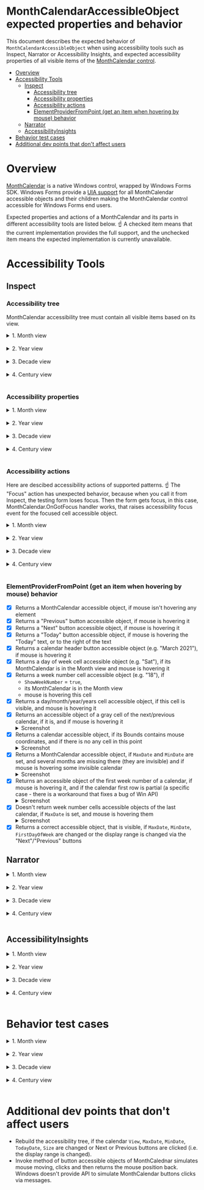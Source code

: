 # MonthCalendarAccessibleObject expected properties and behavior

This document describes the expected behavior of `MonthCalendarAccessibleObject` 
when using accessibility tools such as Inspect, Narrator or Accessibility Insights, and 
expected accessibility properties of all visible items 
of the [MonthCalendar control](https://docs.microsoft.com/dotnet/api/system.windows.forms.monthcalendar).


- [Overview](#Overview)
- [Accessibility Tools](#Accessibility-Tools)
    - [Inspect](#Inspect)
        - [Accessibility tree](##Accessibility-tree)
        - [Accessibility properties](##Accessibility-properties)
        - [Accessibility actions](##Accessibility-actions)
        - [ElementProviderFromPoint (get an item when hovering by mouse) behavior](##ElementProviderFromPoint-(get-an-item-when-hovering-by-mouse)-behavior)   
    - [Narrator](#Narrator)
    - [AccessibilityInsights](#AccessibilityInsights)
- [Behavior test cases](#Behavior-test-cases)
- [Additional dev points that don't affect users](#Additional-dev-points-that-don't-affect-users)
    

# Overview

[MonthCalendar](https://docs.microsoft.com/dotnet/api/system.windows.forms.monthcalendar) is a native Windows control, wrapped by Windows Forms SDK. Windows Forms provide a [UIA support](https://docs.microsoft.com/dotnet/framework/ui-automation/ui-automation-overview) for all
MonthCalendar accessible objects and their children making the MonthCalendar control accessible for Windows Forms end users.

Expected properties and actions of a MonthCalendar and its parts in different accessibility tools are listed below.
:point_up: A checked item means that the current implementation provides the full support, and the unchecked item means the expected implementation is currently unavailable.

# Accessibility Tools

## Inspect

### Accessibility tree

MonthCalendar accessibility tree must contain all visible items based on its view.

<details>
<summary>1. Month view</summary>

![monthcalendar-inspect-month-view-tree][monthcalendar-inspect-month-view-tree]

</details>
</br>

<details>
<summary>2. Year view</summary>

![monthcalendar-inspect-year-view-tree][monthcalendar-inspect-year-view-tree]

</details>
</br>

<details>
<summary>3. Decade view</summary>

![monthcalendar-inspect-decade-view-tree][monthcalendar-inspect-decade-view-tree]

</details>
</br>

<details>
<summary>4. Century view</summary>

![monthcalendar-inspect-century-view-tree][monthcalendar-inspect-century-view-tree]

</details>
</br>

### Accessibility properties


<details>
<summary>1. Month view</summary>
</br>

MonthCalendar:
- [x] `ControlType` = "calendar" always
- [x] `IsEnabled` = `true`, if the control is enabled
- [x] `HasKeyboardFocus` = `true`, if the control is in focus
- [x] `IsKeyboardFocusable` = `true`, if the calendar is enabled
- [x] `HelpText` = "MonthCaledar(Control)"
- [x] Correct grid Column and Row count
- [x] `Name` is empty, if it is not set
- [x] `Role` = "table"
- [x] `Value` = selected dates (e.g. "Saturday, April 10, 2021 - Wednesday, April 14, 2021")
- [x] Column and row headers = `null`
- [x] `State` = "focusable" + "focused", if the control is in focus
- [x] Supports Grid, LegacyIAccessible, Table, Value patterns

Previous/Next buttons:
- [x] `Name` = "Previous" or "Next"
- [x] `ControlType` = "button"
- [x] `IsKeyboardFocusable` = `false`
- [x] `IsEnabled` = `true`, if the control is enabled and there are next/previous calendars
- [x] `HasKeyboardFocus` = `false`
- [x] Has a default action and description
- [x] `Role` = "push button"
- [x] `State` = "normal"
- [x] Supports Invoke and LegacyIAccessible

Today button:
- [x] `Name` = a button text (e.g. "Today: 3/20/2021")
- [x] `ControlType` = "button"
- [x] `IsKeyboardFocusable` = `false`
- [x] `HasKeyboardFocus` = `false`
- [x] `IsEnabled` = `true`, if the control is enabled
- [x] Has a default action and description
- [x] `Role` = "push button"
- [x] `State` = "normal"
- [x] Supports Invoke and LegacyIAccessible

Calendar:
- [x] `IsEnabled` = `true`, if the control is enabled
- [x] `ControlType` = "pane"
- [x] `HasKeyboardFocus` = `true`, if the control is in focus and the calendar contains the focused cell
- [x] `IsKeyboardFocusable` = `true`, if the calendar is enabled
- [x] Has correct GridItem properties
- [x] `Role` == "client"
- [x] `State` = "focusable, selectable" + has "focused", "selected", if the calendar contains the focused cell
- [x] Doesn't have TableItems columns and rows
- [x] Supports GridItem, LegacyIAccessible, TableItem patterns

Calendar header button:
- [x] `Name` = the button text (e.g. "March 2021")
- [x] `HasKeyboardFocus` = `false`
- [x] `IsKeyboardFocusable` = `false`
- [x] `IsEnabled` = `true`, if the control is enabled
- [x] `DefaultAction` = "Click"
- [x] `Role` = "push button"
- [x] `State` = "normal"
- [x] Supports Invoke and LegacyIAccessible

Calendar body:
- [x] `Name` = the header text (e.g. March 2021)
- [x] `HasKeyboardFocus` = `true`, if the control is in focus and the calendar contains the focused cell
- [x] `IsKeyboardFocusable` = `true`, if the calendar is enabled
- [x] `IsEnabled` = `true`, if the control is enabled
- [x] `ControlType` = "table"
- [x] Correct grid Column and Row count (headers are not included)
- [x] `Role` = "table"
- [x] `State` = "default"
- [x] Supports Grid, LegacyIAccessible, Table patterns

Calendar row:
- [x] `Name` is empty
- [x] `HasKeyboardFocus` = `true`, if the control is in focus and the row contains the focused cell
- [x] `IsEnabled` = `true`, if the control is enabled
- [x] `IsKeyboardFocusable` = `true`, if the calendar is enabled
- [x] `ControlType` = "pane"
- [x] `Role` = "row"
- [x] `State` = "normal"
- [x] `Description` = "Week {number}" for date rows. `Description` is empty for a header row
- [x] Supports LegacyIAccessible pattern

Cell of the header row (day of week):
- [x] `Name` = the cell text (e.g. "Mon" or "Fri")
- [x] `IsEnabled` = `true`, if the control is enabled
- [x] `ControlType` = "header"
- [x] `HasKeyboardFocus` = always `false`
- [x] `IsKeyboardFocusable` = `false`
- [x] `Role` = "column header"
- [x] `State` = "normal"
- [x] Doesn't have a `Description`
- [x] Doesn't have a `DefaultAction`
- [x] Supports LegacyIAccessible pattern

The first cell of date rows (week number):
- [x] `Name` = "Week {the cell text}" (e.g. "Week 12" or "Week 36" - a week number)
- [x] `IsEnabled` = `true`, if the control is enabled
- [x] `ControlType` = "header"
- [x] `HasKeyboardFocus` = always `false`
- [x] `IsKeyboardFocusable` = `false`
- [x] `Role` = "row header"
- [x] `State` = "normal"
- [x] Doesn't have a `Description`
- [x] Doesn't have a `DefaultAction`
- [x] Supports LegacyIAccessible pattern

Date cell:
- [x] `Name` = the day long name (e.g. "Wednesday, July 14, 2021")
- [x] `IsEnabled` = `true`, if the control is enabled
- [x] `ControlType` = "DataItem" ("item" in the accessibility tree)
- [x] `HasKeyboardFocus` = `true`, if the cell is focused and the control in focus
- [x] `IsKeyboardFocusable` = `true`, if the control is enabled
- [x] Correct GridItem pattern properties
- [x] `Description` = "Week {number}, {day of week}" (e.g. "Week 10, Friday")
- [x] `DefaultAction` = "Click"
- [x] `Role` = "cell"
- [x] `State` = "focusable, selectable", if the control is enabled (the order of the states doesn't matter), <br/>
              "selected, focusable, selectable", if the cell is selected, <br/>
              "focused, selected, focusable, selectable", if the cell is selected and focused. <br/>
              :warning: Important point: if a user selects several cells, all of them should have "selected" state, but only one of them should have "focused" state.
- [x] Correct TableItem column and row headers items
- [x] Supports Invoke, GridItem, LegacyIAccessible, TableItem patterns

</details>
</br>

<details>
<summary>2. Year view</summary>
</br>

MonthCalendar:
- [x] `ControlType` = "calendar" always
- [x] `IsEnabled` = `true`, if the control is enabled
- [x] `HasKeyboardFocus` = `true`, if the control is in focus
- [x] `IsKeyboardFocusable` = `true`, if the calendar is enabled
- [x] `HelpText` = "MonthCaledar(Control)"
- [x] Correct grid Column and Row count
- [x] `Name` is empty, if it is not set
- [x] `Role` = "table"
- [x] `Value` = a selected month (e.g. "September 2022")
- [x] Column and row headers = null
- [x] `State` = "focusable" + "focused" if the control is in focus
- [x] Supports Grid, LegacyIAccessible, Table, Value patterns

Previous/Next buttons:
- [x] `Name` = "Previous" or "Next"
- [x] `ControlType` = "button"
- [x] `IsKeyboardFocusable` = `false`
- [x] `IsEnabled` = `true`, if the control is enabled and there are next/previous calendars
- [x] `HasKeyboardFocus` = `false`
- [x] Has a default action and description
- [x] `Role` = "push button"
- [x] `State` = "normal"
- [x] Supports Invoke and LegacyIAccessible

Today button:
- [x] `Name` = a button text (e.g. "Today: 3/20/2021")
- [x] `ControlType` = "button"
- [x] `IsKeyboardFocusable` = `false`
- [x] `HasKeyboardFocus` = `false`
- [x] `IsEnabled` = `true`, if the control is enabled
- [x] Has a default action and description
- [x] `Role` = "push button"
- [x] `State` = "normal"
- [x] Supports Invoke and LegacyIAccessible

Calendar:
- [x] `IsEnabled` = `true`, if the control is enabled
- [x] `ControlType` = "pane"
- [x] `HasKeyboardFocus` = `true`, if the control is in focus and the calendar contains the focused cell
- [x] `IsKeyboardFocusable` = `true`, if the calendar is enabled
- [x] Has correct GridItem properties
- [x] `Role` == "client"
- [x] `State` = "focusable, selectable" + has "focused", "selected", if the calendar contains the focused cell
- [x] Doesn't have TableItems columns and rows
- [x] Supports GridItem, LegacyIAccessible, TableItem patterns

Calendar header button:
- [x] `Name` = the button text (e.g. "2021")
- [x] `HasKeyboardFocus` = `false`
- [x] `IsKeyboardFocusable` = `false`
- [x] `IsEnabled` = `true`, if the control is enabled
- [x] Has a default action
- [x] `Role` = "push button"
- [x] `State` = "normal"
- [x] Supports Invoke and LegacyIAccessible

Calendar body:
- [x] `Name` = the header text (e.g. "2021")
- [x] `HasKeyboardFocus` = `true`, if the control is in focus and the calendar contains the focused cell
- [x] `IsKeyboardFocusable` = `true`, if the calendar is enabled
- [x] `IsEnabled` = `true`, if the control is enabled
- [x] `ControlType` = "table"
- [x] Correct grid Column and Row count (headers are not included)
- [x] `Role` = "table"
- [x] `State` = "default"
- [x] Supports Grid, LegacyIAccessible, Table patterns

Calendar row:
- [x] `Name` is empty
- [x] `HasKeyboardFocus` = `true`, if the control is in focus and the row contains the focused cell
- [x] `IsEnabled` = `true`, if the control is enabled
- [x] `IsKeyboardFocusable` = `true`, if the calendar is enabled
- [x] `ControlType` = "pane"
- [x] `Role` = "row"
- [x] `State` = "normal"
- [x] `Description` is empty
- [x] Supports LegacyIAccessible pattern

Month cell:
- [x] `Name` = the cell text (e.g. "May")
- [x] `IsEnabled` = `true`, if the control is enabled
- [x] `ControlType` = "DataItem" ("item" in the accessibility tree)
- [x] `HasKeyboardFocus` = `true`, if the cell is focused
- [x] `IsKeyboardFocusable` = `true`, if the control is enabled
- [x] Correct GridItem pattern properties
- [x] `Description` is empty
- [x] `Role` = "cell"
- [x] `State` = "focusable, selectable" if the control is enabled. (the order of the states doesn't matter) <br/>
              "focused, selected, focusable, selectable" if the cell is selected and focused <br/>
	          :warning: Important point: if a user can't select several cells in this view, so only one cell should have "selected" state, and this cell should have "focused" state.
- [x] Doesn't have TableItem column and row headers items 
- [x] Supports GridItem, LegacyIAccessible, TableItem patterns

</details>
</br>

<details>
<summary>3. Decade view</summary>
</br>

MonthCalendar:
- [x] `ControlType` = "calendar" always
- [x] `IsEnabled` = `true`, if the control is enabled
- [x] `HasKeyboardFocus` = `true`, if the control is in focus
- [x] `IsKeyboardFocusable` = `true`, if the calendar is enabled
- [x] `HelpText` = "MonthCaledar(Control)"
- [x] Correct grid Column and Row count
- [x] `Name` is empty, if it is not set
- [x] `Role` = "table"
- [x] `Value` = a selected year (e.g. "2022")
- [x] Column and row headers = null
- [x] `State` = "focusable" + "focused" if the control is in focus
- [x] Supports Grid, LegacyIAccessible, Table, Value patterns

Previous/Next buttons:
- [x] `Name` = "Previous" or "Next"
- [x] `ControlType` = "button"
- [x] `IsKeyboardFocusable` = `false`
- [x] `IsEnabled` = `true`, if the control is enabled and there are next/previous calendars
- [x] `HasKeyboardFocus` = `false`
- [x] Has a default action and description
- [x] `Role` = "push button"
- [x] `State` = "normal"
- [x] Supports Invoke and LegacyIAccessible

Today button:
- [x] `Name` = a button text (e.g. "Today: 3/20/2021")
- [x] `ControlType` = "button"
- [x] `IsKeyboardFocusable` = `false`
- [x] `HasKeyboardFocus` = `false`
- [x] `IsEnabled` = `true`, if the control is enabled
- [x] Has a default action and description
- [x] `Role` = "push button"
- [x] `State` = "normal"
- [x] Supports Invoke and LegacyIAccessible

Calendar:
- [x] `IsEnabled` = `true`, if the control is enabled
- [x] `ControlType` = "pane"
- [x] `HasKeyboardFocus` = `true`, if the control is in focus and the calendar contains the focused cell
- [x] `IsKeyboardFocusable` = `true`, if the calendar is enabled
- [x] Has correct GridItem properties
- [x] `Role` == "client"
- [x] `State` = "focusable, selectable" + has "focused", "selected", if the calendar contains the focused cell
- [x] Doesn't have TableItems columns and rows
- [x] Supports GridItem, LegacyIAccessible, TableItem patterns

Calendar header button:
- [x] `Name` = the button text (e.g. "2020-2029")
- [x] `HasKeyboardFocus` = `false`
- [x] `IsKeyboardFocusable` = `false`
- [x] `IsEnabled` = `true`, if the control is enabled
- [x] Has a default action
- [x] `Role` = "push button"
- [x] `State` = "normal"
- [x] Supports Invoke and LegacyIAccessible

Calendar body:
- [x] `Name` = the header text (e.g. "2020-2029")
- [x] `HasKeyboardFocus` = `true`, if the control is in focus and the calendar contains the focused cell
- [x] `IsKeyboardFocusable` = `true`, if the calendar is enabled
- [x] `IsEnabled` = `true`, if the control is enabled
- [x] `ControlType` = "table"
- [x] Correct grid Column and Row count (headers are not included)
- [x] `Role` = "table"
- [x] `State` = "default"
- [x] Supports Grid, LegacyIAccessible, Table patterns

Calendar row:
- [x] `Name` is empty
- [x] `HasKeyboardFocus` = `true`, if the control is in focus and the row contains the focused cell
- [x] `IsEnabled` = `true`, if the control is enabled
- [x] `IsKeyboardFocusable` = `true`, if the calendar is enabled
- [x] `ControlType` = "pane"
- [x] `Role` = "row"
- [x] `State` = "normal"
- [x] `Description` is empty
- [x] Supports LegacyIAccessible pattern

Year cell:
- [x] `Name` = the cell text (e.g. "2020")
- [x] `IsEnabled` = `true`, if the control is enabled
- [x] `ControlType` = "DataItem" ("item" in the accessibility tree)
- [x] `HasKeyboardFocus ` = `true`, if the cell is focused
- [x] `IsKeyboardFocusable` = `true`, if the control is enabled
- [x] Correct GridItem pattern properties
- [x] `Description` is empty
- [x] `Role` = "cell"
- [x] `State` = "focusable, selectable" if the control is enabled. (the order of the states doesn't matter) <br/>
              "focused, selected, focusable, selectable" if the cell is selected and focused <br/>
	          :warning: Important point: if a user can't select several cells in this view, so only one cell should have "selected" state, and this cell should have "focused" state.
- [x] Doesn't have TableItem column and row headers items 
- [x] Supports GridItem, LegacyIAccessible, TableItem patterns

</details>
</br>

<details>
<summary>4. Century view</summary>
</br>

MonthCalendar:
- [x] `ControlType` = "calendar" always
- [x] `IsEnabled` = `true`, if the control is enabled
- [x] `HasKeyboardFocus` = `true`, if the control is in focus
- [x] `IsKeyboardFocusable` = `true`, if the calendar is enabled
- [x] `HelpText` = "MonthCaledar(Control)"
- [x] Correct grid Column and Row count
- [x] `Name` is empty, if it is not set
- [x] `Role` = "table"
- [x] `Value` = a selected decade (e.g. "2020-2029")
- [x] Column and row headers = null
- [x] `State` = "focusable" + "focused" if the control is in focus
- [x] Supports Grid, LegacyIAccessible, Table, Value patterns

Previous/Next buttons:
- [x] `Name` = "Previous" or "Next"
- [x] `ControlType` = "button"
- [x] `IsKeyboardFocusable` = `false`
- [x] `IsEnabled` = `true`, if the control is enabled and there are next/previous calendars
- [x] `HasKeyboardFocus` = `false`
- [x] Has a default action and description
- [x] `Role` = "push button"
- [x] `State` = "normal"
- [x] Supports Invoke and LegacyIAccessible

Today button:
- [x] `Name` = a button text (e.g. "Today: 3/20/2021")
- [x] `ControlType` = "button"
- [x] `IsKeyboardFocusable` = `false`
- [x] `HasKeyboardFocus` = `false`
- [x] `IsEnabled` = `true`, if the control is enabled
- [x] Has a default action and description
- [x] `Role` = "push button"
- [x] `State` = "normal"
- [x] Supports Invoke and LegacyIAccessible

Calendar:
- [x] `IsEnabled` = `true`, if the control is enabled
- [x] `ControlType` = "pane"
- [x] `HasKeyboardFocus` = `true`, if the control is in focus and the calendar contains the focused cell
- [x] `IsKeyboardFocusable` = `true`, if the calendar is enabled
- [x] Has correct GridItem properties
- [x] `Role` == "client"
- [x] `State` = "focusable, selectable" + has "focused", "selected", if the calendar contains the focused cell
- [x] Doesn't have TableItems columns and rows
- [x] Supports GridItem, LegacyIAccessible, TableItem patterns

Calendar header button:
- [x] `Name` = the button text (e.g. "2000-2099")
- [x] `HasKeyboardFocus` = `false`
- [x] `IsKeyboardFocusable` = `false`
- [x] `IsEnabled` = `true`, if the control is enabled
- [x] Has a default action
- [x] `Role` = "push button"
- [x] `State` = "normal"
- [x] Supports Invoke and LegacyIAccessible

Calendar body:
- [x] `Name` = the header text (e.g. "2000-2099")
- [x] `HasKeyboardFocus` = `true`, if the control is in focus and the calendar contains the focused cell
- [x] `IsKeyboardFocusable` = `true`, if the calendar is enabled
- [x] `IsEnabled` = `true`, if the control is enabled
- [x] `ControlType` = "table"
- [x] Correct grid Column and Row count (headers are not included)
- [x] `Role` = "table"
- [x] `State` = "default"
- [x] Supports Grid, LegacyIAccessible, Table patterns

Calendar row:
- [x] `Name` is empty
- [x] `HasKeyboardFocus` = `true`, if the control is in focus and the row contains the focused cell
- [x] `IsEnabled` = `true`, if the control is enabled
- [x] `IsKeyboardFocusable` = `true`, if the calendar is enabled
- [x] `ControlType` = "pane"
- [x] `Role` = "row"
- [x] `State` = "normal"
- [x] `Description` is empty
- [x] Supports LegacyIAccessible pattern

Decade cell:
- [x] `Name` = the cell text (e.g. "2020-2029")
- [x] `IsEnabled` = `true`, if the control is enabled
- [x] `ControlType` = "DataItem" ("item" in the accessibility tree)
- [x] `HasKeyboardFocus` = `true`, if the cell is focused
- [x] `IsKeyboardFocusable` = `true`, if the control is enabled
- [x] Correct GridItem pattern properties
- [x] `Description` is empty
- [x] `Role` = "cell"
- [x] `State` = "focusable, selectable" if the control is enabled. (the order of the states doesn't matter) <br/>
          "focused, selected, focusable, selectable" if the cell is selected and focused <br/>
	      :warning: Important point: if a user can't select several cells in this view, so only one cell should have "selected" state, and this cell should have "focused" state.
- [x] Doesn't have TableItem column and row headers items 
- [x] Supports GridItem, LegacyIAccessible, TableItem patterns

</details>
</br>

### Accessibility actions

Here are descibed accessibility actions of supported patterns.
:point_up: The "Focus" action has unexpected behavior, because when you call it from Inspect,
the testing form loses focus. Then the form gets focus, in this case,
MonthCalendar.OnGotFocus handler works, that raises accessibility focus event for the focused cell accessible object.

<details>
<summary>1. Month view</summary>
</br>

MonthCalendar:
- [x] Focus - focuses on the focused cell
- [ ] Grid.GetItem- returns OK for the correct row and column, returns FAIL for incorrect arguments (doesn't work, it's Inspect Issue)
- [x] Value.SetValue - does nothing
- [x] LegacyIAccessible.Select - does nothing, because the MonthCalendar is not selectable
- [x] LegacyIAccessible.DoDefaultAction - does nothing
- [x] LegacyIAccessible.SetValue - does nothing

Previous/Next buttons:
- [ ] Focus - the button is not keyboard focusable, so does nothing
- [x] Invoke.Invoke - clicks the button (moves to the previous/next month)
- [x] LegacyIAccessible.Select - does nothing, because the button is not selectable
- [ ] LegacyIAccessible.DoDefaultAction - clicks the button (works in the debug mode only, it's Inspect Issue)
- [x] LegacyIAccessible.SetValue - does nothing

Today button:
- [ ] Focus - the button is not keyboard focusable, so does nothing
- [x] Invoke.Invoke - clicks the button (moves to the today cell)
- [x] LegacyIAccessible.Select - does nothing, because the button is not selectable
- [ ] LegacyIAccessible.DoDefaultAction - clicks the button (doesn't work, it's Inspect Issue)
- [x] LegacyIAccessible.SetValue - does nothing

Calendar:
- [ ] Focus - focuses on the focused cell, if the calendar contains it. And does nothing, if the calendar doesn't contain the focused cell 
- [x] LegacyIAccessible.Select - does nothing, because the calendar is not selectable
- [x] LegacyIAccessible.DoDefaultAction - does nothing
- [x] LegacyIAccessible.SetValue - does nothing

Calendar header button:
- [ ] Focus - the button is not keyboard focusable, so does nothing
- [x] Invoke.Invoke - clicks the button (changes the calendar view)
- [x] LegacyIAccessible.Select - does nothing, because the button is not selectable
- [ ] LegacyIAccessible.DoDefaultAction - clicks the button (doesn't work, it's Inspect Issue)
- [x] LegacyIAccessible.SetValue - does nothing

Calendar body:
- [ ] Focus - focuses on the focused cell, if the calendar contains it. And does nothing, if the calendar doesn't contain the focused cell 
- [ ] Grid.GetItem - returns OK for the correct row and column, returns FAIL for incorrect arguments (doesn't work, it's Inspect Issue)
- [x] LegacyIAccessible.Select - does nothing, because the body is not selectable
- [x] LegacyIAccessible.DoDefaultAction - does nothing
- [x] LegacyIAccessible.SetValue - does nothing

Calendar row:
- [ ] Focus - focuses on the focused cell, if the row contains it. And does nothing, if the row doesn't contain the focused cell 
- [x] LegacyIAccessible.Select - does nothing, because the row is not selectable
- [x] LegacyIAccessible.DoDefaultAction - does nothing
- [x] LegacyIAccessible.SetValue - does nothing

Cell of the header row (day of week):
- [ ] Focus - does nothing
- [x] LegacyIAccessible.Select - does nothing, because the header cell is not selectable
- [x] LegacyIAccessible.DoDefaultAction - does nothing
- [x] LegacyIAccessible.SetValue - does nothing

The first cell of date rows (week numbers):
- [ ] Focus - does nothing
- [x] LegacyIAccessible.Select - does nothing, because the header cell is not selectable
- [x] LegacyIAccessible.DoDefaultAction - does nothing
- [x] LegacyIAccessible.SetValue - does nothing

Date cell:
- [x] Focus - focuses on the focused cell
- [x] Invoke.Invoke - clicks the cell (select it)
- [x] LegacyIAccessible.Select - selects the cell
- [x] LegacyIAccessible.DoDefaultAction - selects the cell
- [x] LegacyIAccessible.SetValue - does nothing

</details>
</br>

<details>
<summary>2. Year view</summary>
</br>

MonthCalendar:
- [x] Focus - focuses on the focused cell
- [ ] Grid.GetItem- returns OK for the correct row and column, returns FAIL for incorrect arguments (doesn't work, it's Inspect Issue)
- [x] Value.SetValue - does nothing
- [x] LegacyIAccessible.Select - does nothing, because the MonthCalendar is not selectable
- [x] LegacyIAccessible.DoDefaultAction - does nothing
- [x] LegacyIAccessible.SetValue - does nothing

Previous/Next buttons:
- [ ] Focus - the button is not keyboard focusable, so does nothing
- [x] Invoke.Invoke - clicks the button (moves to the previous/next month)
- [x] LegacyIAccessible.Select - does nothing, because the button is not selectable
- [ ] LegacyIAccessible.DoDefaultAction - clicks the button (works in the debug mode only, it's Inspect Issue)
- [x] LegacyIAccessible.SetValue - does nothing

Today button:
- [ ] Focus - the button is not keyboard focusable, so does nothing
- [x] Invoke.Invoke - clicks the button (moves to the today cell)
- [x] LegacyIAccessible.Select - does nothing, because the button is not selectable
- [ ] LegacyIAccessible.DoDefaultAction - clicks the button (doesn't work, it's Inspect Issue)
- [x] LegacyIAccessible.SetValue - does nothing

Calendar:
- [ ] Focus - focuses on the focused cell, if the calendar contains it. And does nothing, if the calendar doesn't contain the focused cell 
- [x] LegacyIAccessible.Select - does nothing, because the calendar is not selectable
- [x] LegacyIAccessible.DoDefaultAction - does nothing
- [x] LegacyIAccessible.SetValue - does nothing

Calendar header button:
- [ ] Focus - the button is not keyboard focusable, so does nothing
- [x] Invoke.Invoke - clicks the button (changes the calendar view)
- [x] LegacyIAccessible.Select - does nothing, because the button is not selectable
- [ ] LegacyIAccessible.DoDefaultAction - clicks the button (doesn't work, it's Inspect Issue)
- [x] LegacyIAccessible.SetValue - does nothing

Calendar body:
- [ ] Focus - focuses on the focused cell, if the calendar contains it. And does nothing, if the calendar doesn't contain the focused cell 
- [ ] Grid.GetItem - returns OK for the correct row and column, returns FAIL for incorrect arguments (doesn't work, it's Inspect Issue)
- [x] LegacyIAccessible.Select - does nothing, because the body is not selectable
- [x] LegacyIAccessible.DoDefaultAction - does nothing
- [x] LegacyIAccessible.SetValue - does nothing

Calendar row:
- [ ] Focus - focuses on the focused cell, if the row contains it. And does nothing, if the row doesn't contain the focused cell 
- [x] LegacyIAccessible.Select - does nothing, because the row is not selectable
- [x] LegacyIAccessible.DoDefaultAction - does nothing
- [x] LegacyIAccessible.SetValue - does nothing

Month cell:
- [x] Focus - focuses on the focused cell
- [x] Invoke.Invoke - clicks the cell (changes the view)
- [x] LegacyIAccessible.Select - selects the cell
- [x] LegacyIAccessible.DoDefaultAction - click the cell
- [x] LegacyIAccessible.SetValue - does nothing


</details>
</br>

<details>
<summary>3. Decade view</summary>
</br>

MonthCalendar:
- [x] Focus - focuses on the focused cell
- [ ] Grid.GetItem- returns OK for the correct row and column, returns FAIL for incorrect arguments (doesn't work, it's Inspect Issue)
- [x] Value.SetValue - does nothing
- [x] LegacyIAccessible.Select - does nothing, because the MonthCalendar is not selectable
- [x] LegacyIAccessible.DoDefaultAction - does nothing
- [x] LegacyIAccessible.SetValue - does nothing

Previous/Next buttons:
- [ ] Focus - the button is not keyboard focusable, so does nothing
- [x] Invoke.Invoke - clicks the button (moves to the previous/next month)
- [x] LegacyIAccessible.Select - does nothing, because the button is not selectable
- [ ] LegacyIAccessible.DoDefaultAction - clicks the button (works in the debug mode only, it's Inspect Issue)
- [x] LegacyIAccessible.SetValue - does nothing

Today button:
- [ ] Focus - the button is not keyboard focusable, so does nothing
- [x] Invoke.Invoke - clicks the button (moves to the today cell)
- [x] LegacyIAccessible.Select - does nothing, because the button is not selectable
- [ ] LegacyIAccessible.DoDefaultAction - clicks the button (doesn't work, it's Inspect Issue)
- [x] LegacyIAccessible.SetValue - does nothing

Calendar:
- [ ] Focus - focuses on the focused cell, if the calendar contains it. And does nothing, if the calendar doesn't contain the focused cell 
- [x] LegacyIAccessible.Select - does nothing, because the calendar is not selectable
- [x] LegacyIAccessible.DoDefaultAction - does nothing
- [x] LegacyIAccessible.SetValue - does nothing

Calendar header button:
- [ ] Focus - the button is not keyboard focusable, so does nothing
- [x] Invoke.Invoke - clicks the button (changes the calendar view)
- [x] LegacyIAccessible.Select - does nothing, because the button is not selectable
- [ ] LegacyIAccessible.DoDefaultAction - clicks the button (doesn't work, it's Inspect Issue)
- [x] LegacyIAccessible.SetValue - does nothing

Calendar body:
- [ ] Focus - focuses on the focused cell, if the calendar contains it. And does nothing, if the calendar doesn't contain the focused cell 
- [ ] Grid.GetItem - returns OK for the correct row and column, returns FAIL for incorrect arguments (doesn't work, it's Inspect Issue)
- [x] LegacyIAccessible.Select - does nothing, because the body is not selectable
- [x] LegacyIAccessible.DoDefaultAction - does nothing
- [x] LegacyIAccessible.SetValue - does nothing

Calendar row:
- [ ] Focus - focuses on the focused cell, if the row contains it. And does nothing, if the row doesn't contain the focused cell 
- [x] LegacyIAccessible.Select - does nothing, because the row is not selectable
- [x] LegacyIAccessible.DoDefaultAction - does nothing
- [x] LegacyIAccessible.SetValue - does nothing

Year cell:
- [x] Focus - focuses on the focused cell
- [x] Invoke.Invoke - clicks the cell (changes the view)
- [x] LegacyIAccessible.Select - selects the cell
- [x] LegacyIAccessible.DoDefaultAction - click the cell
- [x] LegacyIAccessible.SetValue - does nothing

</details>
</br>

<details>
<summary>4. Century view</summary>
</br>

MonthCalendar:
- [x] Focus - focuses on the focused cell
- [ ] Grid.GetItem- returns OK for the correct row and column, returns FAIL for incorrect arguments (doesn't work, it's Inspect Issue)
- [x] Value.SetValue - does nothing
- [x] LegacyIAccessible.Select - does nothing, because the MonthCalendar is not selectable
- [x] LegacyIAccessible.DoDefaultAction - does nothing
- [x] LegacyIAccessible.SetValue - does nothing

Previous/Next buttons:
- [ ] Focus - the button is not keyboard focusable, so does nothing
- [x] Invoke.Invoke - clicks the button (moves to the previous/next month)
- [x] LegacyIAccessible.Select - does nothing, because the button is not selectable
- [ ] LegacyIAccessible.DoDefaultAction - clicks the button (works in the debug mode only, it's Inspect Issue)
- [x] LegacyIAccessible.SetValue - does nothing

Today button:
- [ ] Focus - the button is not keyboard focusable, so does nothing
- [x] Invoke.Invoke - clicks the button (moves to the today cell)
- [x] LegacyIAccessible.Select - does nothing, because the button is not selectable
- [ ] LegacyIAccessible.DoDefaultAction - clicks the button (doesn't work, it's Inspect Issue)
- [x] LegacyIAccessible.SetValue - does nothing

Calendar:
- [ ] Focus - focuses on the focused cell, if the calendar contains it. And does nothing, if the calendar doesn't contain the focused cell 
- [x] LegacyIAccessible.Select - does nothing, because the calendar is not selectable
- [x] LegacyIAccessible.DoDefaultAction - does nothing
- [x] LegacyIAccessible.SetValue - does nothing

Calendar header button:
- [ ] Focus - the button is not keyboard focusable, so does nothing
- [x] Invoke.Invoke - clicks the button (changes the calendar view)
- [x] LegacyIAccessible.Select - does nothing, because the button is not selectable
- [ ] LegacyIAccessible.DoDefaultAction - clicks the button (doesn't work, it's Inspect Issue)
- [x] LegacyIAccessible.SetValue - does nothing

Calendar body:
- [ ] Focus - focuses on the focused cell, if the calendar contains it. And does nothing, if the calendar doesn't contain the focused cell 
- [ ] Grid.GetItem - returns OK for the correct row and column, returns FAIL for incorrect arguments (doesn't work, it's Inspect Issue)
- [x] LegacyIAccessible.Select - does nothing, because the body is not selectable
- [x] LegacyIAccessible.DoDefaultAction - does nothing
- [x] LegacyIAccessible.SetValue - does nothing

Calendar row:
- [ ] Focus - focuses on the focused cell, if the row contains it. And does nothing, if the row doesn't contain the focused cell 
- [x] LegacyIAccessible.Select - does nothing, because the row is not selectable
- [x] LegacyIAccessible.DoDefaultAction - does nothing
- [x] LegacyIAccessible.SetValue - does nothing

Decade cell:
- [x] Focus - focuses on the focused cell
- [x] Invoke.Invoke - clicks the cell (changes the view)
- [x] LegacyIAccessible.Select - selects the cell
- [x] LegacyIAccessible.DoDefaultAction - click the cell
- [x] LegacyIAccessible.SetValue - does nothing

</details>
</br>

### ElementProviderFromPoint (get an item when hovering by mouse) behavior

- [x] Returns a MonthCalendar accessible object, if mouse isn't hovering any element
- [x] Returns a "Previous" button accessible object, if mouse is hovering it
- [x] Returns a "Next" button accessible object, if mouse is hovering it
- [x] Returns a "Today" button accessible object, if mouse is hovering the "Today" text, or to the right of the text
- [x] Returns a calendar header button accessible object (e.g. "March 2021"), if mouse is hovering it
- [x] Returns a day of week cell accessible object (e.g. "Sat"), if its MonthCalendar is in the Month view and mouse is hovering it
- [x] Returns a week number cell accessible object (e.g. "18"), if 
    - `ShowWeekNumber` = `true`, 
    - its MonthCalendar is in the Month view
    - mouse is hovering this cell
- [x] Returns a day/month/year/years cell accessible object, if this cell is visible, and mouse is hovering it
- [x] Returns an accessible object of a gray cell of the next/previous calendar, if it is, and if mouse is hovering it <details><summary>Screenshot</summary>![monthcalendar-gray-dates-accessible-from-point][monthcalendar-gray-dates-accessible-from-point]</details>
- [x] Returns a calendar accessible object, if its Bounds contains mouse coordinates, and if there is no any cell in this point <details><summary>Screenshot</summary>![monthcalendar-calendar-accessible-from-point][monthcalendar-calendar-accessible-from-point]</details>
- [x] Returns a MonthCalendar accessible object, if `MaxDate` and `MinDate` are set, and several months are missing there (they are invisible) and if mouse is hovering some invisible calendar <details><summary>Screenshot</summary>![monthcalendar-control-accessible-from-point][monthcalendar-control-accessible-from-point]</details>
- [x] Returns an accessible object of the first week number of a calendar, if mouse is hovering it, and if the calendar first row is partial (a specific case - there is a workaround that fixes a bug of Win API) <details><summary>Screenshot</summary>![monthcalendar-first-weeknumber-accessible-from-point][monthcalendar-first-weeknumber-accessible-from-point]</details>
- [x] Doesn't return week number cells accessible objects of the last calendar, if `MaxDate` is set, and mouse is hovering them <details><summary>Screenshot</summary>![monthcalendar-last-weeknumbers-accessible-from-point][monthcalendar-last-weeknumbers-accessible-from-point]</details>
- [x] Returns a correct accessible object, that is visible, if `MaxDate`, `MinDate`, `FirstDayOfWeek` are changed or the display range is changed via the "Next"/"Previous" buttons

## Narrator

<details>
<summary>1. Month view</summary>
</br>

- [x] Announces dates when moving through them
- [x] Moves through all the accessibility tree nodes in the "Scan" mode
- [ ] Moves through all the accessibility tree nodes in the "Scan" mode after the display range is changed
- [x] Focuses on the focused cell when the control gets focus
- [ ] Focuses on the focused cell, if `MaxDate`, `MinDate`, `FirstDayOfWeek` are changed or the display range is changed via the "Next"/"Previous" buttons

</details>
</br>

<details>
<summary>2. Year view</summary>
</br>

- [x] Announces dates when moving through them
- [x] Moves through all the accessibility tree nodes in the "Scan" mode
- [ ] Moves through all the accessibility tree nodes in the "Scan" mode after the display range is changed
- [x] Focuses on the focused cell when the control gets focus
- [ ] Focuses on the focused cell, if `MaxDate`, `MinDate`, `FirstDayOfWeek` are changed or the display range is changed via the "Next"/"Previous" buttons

</details>
</br>

<details>
<summary>3. Decade view</summary>
</br>

- [x] Announces dates when moving through them
- [x] Moves through all the accessibility tree nodes in the "Scan" mode
- [ ] Moves through all the accessibility tree nodes in the "Scan" mode after the display range is changed
- [x] Focuses on the focused cell when the control gets focus
- [ ] Focuses on the focused cell, if `MaxDate`, `MinDate`, `FirstDayOfWeek` are changed or the display range is changed via the "Next"/"Previous" buttons

</details>
</br>

<details>
<summary>4. Century view</summary>
</br>

- [x] Announces dates when moving through them
- [x] Moves through all the accessibility tree nodes in the "Scan" mode
- [ ] Moves through all the accessibility tree nodes in the "Scan" mode after the display range is changed
- [x] Focuses on the focused cell when the control gets focus
- [ ] Focuses on the focused cell, if `MaxDate`, `MinDate`, `FirstDayOfWeek` are changed or the display range is changed via the "Next"/"Previous" buttons

</details>
</br>

## AccessibilityInsights

<details>
<summary>1. Month view</summary>
</br>

- [x] There are no any AI errors
- [x] The accessibility tree is correct
- [x] AI gets a correct visible accessible object when hovering the mouse (an element from the point)
- [x] AI sees correct item patterns and does supported pattern Actions correctly

MonthCalendar:
- [ ] Grid.GetItem- returns OK for the correct row and column, returns FAIL for incorrect arguments (doesn't work, it's Inspect Issue)
- [x] Value.SetValue - does nothing
- [x] LegacyIAccessible.Select - does nothing, because the MonthCalendar is not selectable
- [x] LegacyIAccessible.DoDefaultAction - does nothing
- [x] LegacyIAccessible.SetValue - does nothing

Previous/Next buttons:
- [ ] Invoke.Invoke - clicks the button (moves to the previous/next month)
- [x] LegacyIAccessible.Select - does nothing, because the button is not selectable
- [ ] LegacyIAccessible.DoDefaultAction - clicks the button
- [x] LegacyIAccessible.SetValue - does nothing

Today button:
- [x] Invoke.Invoke - clicks the button (moves to the today cell)
- [x] LegacyIAccessible.Select - does nothing, because the button is not selectable
- [x] LegacyIAccessible.DoDefaultAction - clicks the button (doesn't work, it's Inspect Issue)
- [x] LegacyIAccessible.SetValue - does nothing

Calendar:
- [x] LegacyIAccessible.Select - does nothing, because the calendar is not selectable
- [x] LegacyIAccessible.DoDefaultAction - does nothing
- [x] LegacyIAccessible.SetValue - does nothing

Calendar header button:
- [x] Invoke.Invoke - clicks the button (changes the calendar view)
- [x] LegacyIAccessible.Select - does nothing, because the button is not selectable
- [x] LegacyIAccessible.DoDefaultAction - clicks the button (doesn't work, it's Inspect Issue)
- [x] LegacyIAccessible.SetValue - does nothing

Calendar body:
- [ ] Grid.GetItem - returns OK for the correct row and column, returns FAIL for incorrect arguments (doesn't work, it's Inspect Issue)
- [x] LegacyIAccessible.Select - does nothing, because the body is not selectable
- [x] LegacyIAccessible.DoDefaultAction - does nothing
- [x] LegacyIAccessible.SetValue - does nothing

Calendar row:
- [x] LegacyIAccessible.Select - does nothing, because the row is not selectable
- [x] LegacyIAccessible.DoDefaultAction - does nothing
- [x] LegacyIAccessible.SetValue - does nothing

Cell of the header row (day of week):
- [x] LegacyIAccessible.Select - does nothing, because the header cell is not selectable
- [x] LegacyIAccessible.DoDefaultAction - does nothing
- [x] LegacyIAccessible.SetValue - does nothing

The first cell of date rows (week numbers):
- [x] LegacyIAccessible.Select - does nothing, because the header cell is not selectable
- [x] LegacyIAccessible.DoDefaultAction - does nothing
- [x] LegacyIAccessible.SetValue - does nothing

Date cell:
- [x] Invoke.Invoke - clicks the cell (select it)
- [x] LegacyIAccessible.Select - selects the cell
- [ ] LegacyIAccessible.DoDefaultAction - selects the cell (AI issue)
- [x] LegacyIAccessible.SetValue - does nothing

</details>
</br>

<details>
<summary>2. Year view</summary>
</br>

- [x] There are no any AI errors
- [x] The accessibility tree is correct.
- [x] AI gets a correct visible accessible object when hovering the mouse (an element from the point).
- [x] AI sees correct items patterns and does supported pattern Actions correctly:

MonthCalendar:
- [ ] Grid.GetItem- returns OK for the correct row and column, returns FAIL for incorrect arguments (doesn't work, it's Inspect Issue)
- [x] Value.SetValue - does nothing
- [x] LegacyIAccessible.Select - does nothing, because the MonthCalendar is not selectable
- [x] LegacyIAccessible.DoDefaultAction - does nothing
- [x] LegacyIAccessible.SetValue - does nothing

Previous/Next buttons:
- [ ] Invoke.Invoke - clicks the button (moves to the previous/next month) (AI issue)
- [x] LegacyIAccessible.Select - does nothing, because the button is not selectable
- [ ] LegacyIAccessible.DoDefaultAction - clicks the button (AI issue)
- [x] LegacyIAccessible.SetValue - does nothing

Today button:
- [x] Invoke.Invoke - clicks the button (moves to the today cell)
- [x] LegacyIAccessible.Select - does nothing, because the button is not selectable
- [x] LegacyIAccessible.DoDefaultAction - clicks the button (doesn't work, it's Inspect Issue)
- [x] LegacyIAccessible.SetValue - does nothing

Calendar:
- [x] LegacyIAccessible.Select - does nothing, because the calendar is not selectable
- [x] LegacyIAccessible.DoDefaultAction - does nothing
- [x] LegacyIAccessible.SetValue - does nothing

Calendar header button:
- [x] Invoke.Invoke - clicks the button (changes the calendar view)
- [x] LegacyIAccessible.Select - does nothing, because the button is not selectable
- [x] LegacyIAccessible.DoDefaultAction - clicks the button (doesn't work, it's Inspect Issue)
- [x] LegacyIAccessible.SetValue - does nothing

Calendar body:
- [ ] Grid.GetItem - returns OK for the correct row and column, returns FAIL for incorrect arguments (doesn't work, it's Inspect Issue)
- [x] LegacyIAccessible.Select - does nothing, because the body is not selectable
- [x] LegacyIAccessible.DoDefaultAction - does nothing
- [x] LegacyIAccessible.SetValue - does nothing

Calendar row:
- [x] LegacyIAccessible.Select - does nothing, because the row is not selectable
- [x] LegacyIAccessible.DoDefaultAction - does nothing
- [x] LegacyIAccessible.SetValue - does nothing

Month cell:
- [x] Invoke.Invoke - clicks the cell (select it)
- [x] LegacyIAccessible.Select - selects the cell
- [ ] LegacyIAccessible.DoDefaultAction - selects the cell (AI issue)
- [x] LegacyIAccessible.SetValue - does nothing

</details>
</br>

<details>
<summary>3. Decade view</summary>
</br>

- [x] There are no any AI errors
- [x] The accessibility tree is correct.
- [x] AI gets a correct visible accessible object when hovering the mouse (an element from the point).
- [x] AI sees correct items patterns and does supported pattern Actions correctly:

MonthCalendar:
- [ ] Grid.GetItem- returns OK for the correct row and column, returns FAIL for incorrect arguments (doesn't work, it's Inspect Issue)
- [x] Value.SetValue - does nothing
- [x] LegacyIAccessible.Select - does nothing, because the MonthCalendar is not selectable
- [x] LegacyIAccessible.DoDefaultAction - does nothing
- [x] LegacyIAccessible.SetValue - does nothing

Previous/Next buttons:
- [ ] Invoke.Invoke - clicks the button (moves to the previous/next month) (AI issue)
- [x] LegacyIAccessible.Select - does nothing, because the button is not selectable
- [ ] LegacyIAccessible.DoDefaultAction - clicks the button (AI issue)
- [x] LegacyIAccessible.SetValue - does nothing

Today button:
- [x] Invoke.Invoke - clicks the button (moves to the today cell)
- [x] LegacyIAccessible.Select - does nothing, because the button is not selectable
- [x] LegacyIAccessible.DoDefaultAction - clicks the button (doesn't work, it's Inspect Issue)
- [x] LegacyIAccessible.SetValue - does nothing

Calendar:
- [x] LegacyIAccessible.Select - does nothing, because the calendar is not selectable
- [x] LegacyIAccessible.DoDefaultAction - does nothing
- [x] LegacyIAccessible.SetValue - does nothing

Calendar header button:
- [x] Invoke.Invoke - clicks the button (changes the calendar view)
- [x] LegacyIAccessible.Select - does nothing, because the button is not selectable
- [x] LegacyIAccessible.DoDefaultAction - clicks the button (doesn't work, it's Inspect Issue)
- [x] LegacyIAccessible.SetValue - does nothing

Calendar body:
- [ ] Grid.GetItem - returns OK for the correct row and column, returns FAIL for incorrect arguments (doesn't work, it's Inspect Issue)
- [x] LegacyIAccessible.Select - does nothing, because the body is not selectable
- [x] LegacyIAccessible.DoDefaultAction - does nothing
- [x] LegacyIAccessible.SetValue - does nothing

Calendar row:
- [x] LegacyIAccessible.Select - does nothing, because the row is not selectable
- [x] LegacyIAccessible.DoDefaultAction - does nothing
- [x] LegacyIAccessible.SetValue - does nothing

Year cell:
- [x] Invoke.Invoke - clicks the cell (select it)
- [x] LegacyIAccessible.Select - selects the cell
- [ ] LegacyIAccessible.DoDefaultAction - selects the cell (AI issue)
- [x] LegacyIAccessible.SetValue - does nothing

</details>
</br>

<details>
<summary>4. Century view</summary>
</br>

- [x] There are no any AI errors
- [x] The accessibility tree is correct.
- [x] AI gets a correct visible accessible object when hovering the mouse (an element from the point).
- [x] AI sees correct items patterns and does supported pattern Actions correctly:

MonthCalendar:
- [ ] Grid.GetItem- returns OK for the correct row and column, returns FAIL for incorrect arguments (doesn't work, it's Inspect Issue)
- [x] Value.SetValue - does nothing
- [x] LegacyIAccessible.Select - does nothing, because the MonthCalendar is not selectable
- [x] LegacyIAccessible.DoDefaultAction - does nothing
- [x] LegacyIAccessible.SetValue - does nothing

Previous/Next buttons:
- [ ] Invoke.Invoke - clicks the button (moves to the previous/next month) (AI issue)
- [x] LegacyIAccessible.Select - does nothing, because the button is not selectable
- [ ] LegacyIAccessible.DoDefaultAction - clicks the button (AI issue)
- [x] LegacyIAccessible.SetValue - does nothing

Today button:
- [x] Invoke.Invoke - clicks the button (moves to the today cell)
- [x] LegacyIAccessible.Select - does nothing, because the button is not selectable
- [x] LegacyIAccessible.DoDefaultAction - clicks the button (doesn't work, it's Inspect Issue)
- [x] LegacyIAccessible.SetValue - does nothing

Calendar:
- [x] LegacyIAccessible.Select - does nothing, because the calendar is not selectable
- [x] LegacyIAccessible.DoDefaultAction - does nothing
- [x] LegacyIAccessible.SetValue - does nothing

Calendar header button:
- [x] Invoke.Invoke - clicks the button (changes the calendar view)
- [x] LegacyIAccessible.Select - does nothing, because the button is not selectable
- [x] LegacyIAccessible.DoDefaultAction - clicks the button (doesn't work, it's Inspect Issue)
- [x] LegacyIAccessible.SetValue - does nothing

Calendar body:
- [ ] Grid.GetItem - returns OK for the correct row and column, returns FAIL for incorrect arguments (doesn't work, it's Inspect Issue)
- [x] LegacyIAccessible.Select - does nothing, because the body is not selectable
- [x] LegacyIAccessible.DoDefaultAction - does nothing
- [x] LegacyIAccessible.SetValue - does nothing

Calendar row:
- [x] LegacyIAccessible.Select - does nothing, because the row is not selectable
- [x] LegacyIAccessible.DoDefaultAction - does nothing
- [x] LegacyIAccessible.SetValue - does nothing

Decade cell:
- [x] Invoke.Invoke - clicks the cell (select it)
- [x] LegacyIAccessible.Select - selects the cell
- [ ] LegacyIAccessible.DoDefaultAction - selects the cell (AI issue)
- [x] LegacyIAccessible.SetValue - does nothing

</details>
</br>

# Behavior test cases

<details>
<summary>1. Month view</summary>
</br>

- [x] **Case:** Change the Today date (set `TodayDate` of a MonthCalendar)
</br>**Expected:** Nothing happens
- [x] **Case:** Click on a gray date cell (of the next or previous calendars)
</br>**Expected:** The monthCalendar shanges the display range. Its accessibility tree rebuilds.
- [x] **Case:** Size of the control is changed that the control changes calendars count
</br>**Expected:** The accessibility tree is rebuilt. ElementProviderFromPoint returns visible items correctly
- [x] **Case:** A calendar of a MonthCalendar has non-full rows
</br>**Expected:** Inspect sees only visible items in that row
- [x] **Case:** A calendar of a MonthCalendar has some empty rows
</br>**Expected:** These rows are not in the accessibility tree
- [x] **Case:** The first week number cell in the first calendar in a MonthCalendar is in a non-full row
</br>**Expected:** Inspect sees that cell correctly with the correct name
- [x] **Case:** The last week number cells of the last non-full calendar have the same values for empty rows
</br>**Expected:** They are not in the accessibility tree
- [x] **Case:** Select some dates (e.g. 10-15th of September), move to right, thereby the focused cell 
will be in right (e.g. 15th of September). Set `MinDate` of the calendar less then the selected range (e.g. 1st of September).
</br>**Expected:** The selected range doesn't change. The focused cell doesn't change. 
The focused cell has "focused" accessibility state (check Inspect).
- [x] **Case:** Select some dates (e.g. 10-15th of September), move to left, thereby the focused cell 
will be in left (e.g. 10th of September). Set `MinDate` of the calendar less then the selected range (e.g. 1st of September).
</br>**Expected:** The selected range doesn't change. The focused cell doesn't change. 
The focused cell has "focused" accessibility state (check Inspect).
- [x] **Case:** Select some dates (e.g. 10-15th of September), move to right, thereby the focused cell 
will be in right (e.g. 15th of September). Set `MaxDate` of the calendar more then the selected range (e.g. 20th of September).
</br>**Expected:** The selected range doesn't change. The focused cell doesn't change. 
The focused cell has "focused" accessibility state (check Inspect).
- [x] **Case:** Select some dates (e.g. 10-15th of September), move to left, thereby the focused cell 
will be in left (e.g. 10th of September). Set `MaxDate` of the calendar more then the selected range (e.g. 20th of September).
</br>**Expected:** The selected range doesn't change. The focused cell doesn't change. 
The focused cell has "focused" accessibility state (check Inspect).
- [x] **Case:** Select some dates (e.g. 10-15th of September), move to right, thereby the focused cell 
will be in right (e.g. 15th of September). Set `MinDate` of the calendar more then the start of the selected range, 
but less then the end of the selected range (e.g. 13th of September).
</br>**Expected:** The selected range changes. The focused cell doesn't change. 
The focused cell has "focused" accessibility state (check Inspect).
- [x] **Case:** Select some dates (e.g. 10-15th of September), move to left, thereby the focused cell 
will be in left (e.g. 10th of September). Set `MinDate` of the calendar more then the start of the selected range, 
but less then the end of the selected range (e.g. 13th of September).
</br>**Expected:** The selected range changes. The focused cell changes (13th of September). 
The new focused cell has "focused" accessibility state (check Inspect).
- [x] **Case:** Select some dates (e.g. 10-15th of September), move to right, thereby the focused cell 
will be in right (e.g. 15th of September). Set `MaxDate` of the calendar more then the start of the selected range, 
but less then the end of the selected range (e.g. 13th of September).
</br>**Expected:** The selected range changes. The focused cell changes (13th of September). 
The new focused cell has "focused" accessibility state (check Inspect).
- [x] **Case:** Select some dates (e.g. 10-15th of September), move to left, thereby the focused cell 
will be in left (e.g. 10th of September). Set `MaxDate` of the calendar more then the start of the selected range, 
but less then the end of the selected range (e.g. 13th of September).
</br>**Expected:** The selected range changes. The focused cell cell doesn't change. 
The focused cell has "focused" accessibility state (check Inspect).
- [x] **Case:** Select some dates (e.g. 10-15th of September), move to right, thereby the focused cell 
will be in right (e.g. 15th of September). Set new `FirstDayOfWeek` (e.g. Friday).
</br>**Expected:** The selected range doesn't change. The focused cell doesn't change. 
The focused cell has "focused" accessibility state (check Inspect).
- [x] **Case:** Select some dates (e.g. 10-15th of September), move to left, thereby the focused cell 
will be in left (e.g. 10th of September). Set new `FirstDayOfWeek` (e.g. Friday).
</br>**Expected:** The selected range doesn't change. The focused cell doesn't change. 
The focused cell has "focused" accessibility state (check Inspect).
- [x] **Case:** `MinDate` is more then the selected range. 
</br>**Expected:** The focused cell changes. The new focused cell has "focused" accessibility state.
- [x] **Case:** `MaxDate` is less then the selected range. 
</br>**Expected:** The focused cell changes. The new focused cell has "focused" accessibility state.
- [x] **Case:** A MonthCalendar has 1 calendar.
</br>**Expected:** Accessibility tree has 1 calendar.
- [x] **Case:** A MonthCalendar has several calendars. 
</br>**Expected:** Accessibility tree has the same count of calendars.
- [x] **Case:** `MinDate` is set for a MonthCalendar. 
</br>**Expected:** Dates before `MinDate` are invisible and are not accessible.
- [x] **Case:** `MaxDate` is set for a MonthCalendar. 
</br>**Expected:** Dates after `MaxDate` are invisible and are not accessible.
- [x] **Case:** `MaxDate` and `MinDate` are set for a MonthCalendar. 
They are has a more date range then the display range of the MonthCalendar.
</br>**Expected:** Accessibility tree has all visible calendars. All dates are accessible.
- [x] **Case:** `MaxDate` and `MinDate` are set for a MonthCalendar. 
They are has a less date range then the display range of the MonthCalendar. 
Thereby the MonthCalendar has several partially visible calendars 
(e.g. the MonthCalendar can contain 6 calendars, but 3 of them are visible due `MinDate` and `MinDate`). 
</br>**Expected:** Accessibility tree has the count of visible calendars only (e.g. 3).
Invisible calendars are not accessible. Invisible dates of partial calendars are not accessible.

</details>
</br>

<details>
<summary>2. Year view</summary>
</br>

- [x] **Case:** Change the Today date (set `TodayDate` of a MonthCalendar)
</br>**Expected:** Nothing happens
- [x] **Case:** Click on a gray month cell (of the next or previous calendars)
</br>**Expected:** The monthCalendar shanges the display range. It accessibility tree rebuilds.
- [x] **Case:** Size of the control is changed that the control changes calendars count
</br>**Expected:** The accessibility tree is rebuilt. ElementProviderFromPoint returns visible items correctly
- [x] **Case:** A calendar of a MonthCalendar has non-full rows
</br>**Expected:** Inspect sees only visible items in that row
- [x] **Case:** A calendar of a MonthCalendar has some empty rows
</br>**Expected:** These rows are not in the accessibility tree
- [x] **Case:** There are no week number and day of week cells in calendars
</br>**Expected:** There are no any invisible items (week number and day of week cells) in the accessibility tree
- [x] **Case:** Select one month cell (e.g. September), user can't select several cell in this view, 
so the selected cell is focused. Set `MinDate` of the calendar less then the selected cell (e.g. 1st of June).
</br>**Expected:** The focused cell doesn't change. The focused cell has "focused" accessibility state (check Inspect).
- [x] **Case:** Select one month cell (e.g. September), user can't select several cell in this view, 
so the selected cell is focused. Set `MinDate` of the calendar more then the selected cell (e.g. 1st of December).
</br>**Expected:** The focused cell changes (e.g. December). The new focused cell has "focused" accessibility state (check Inspect).
- [x] **Case:** Select one month cell (e.g. September), user can't select several cell in this view, 
so the selected cell is focused. Set `MaxDate` of the calendar less then the selected cell (e.g. 1st of June).
</br>**Expected:** The focused cell changes (e.g. June). The new focused cell has "focused" accessibility state (check Inspect).
- [x] **Case:** Select one month cell (e.g. September), user can't select several cell in this view, 
so the selected cell is focused. Set `MaxDate` of the calendar more then the selected cell (e.g. 1st of December).
</br>**Expected:** The focused cell doesn't change. The focused cell has "focused" accessibility state (check Inspect).
- [x] **Case:** Select one month cell (e.g. September), user can't select several cell in this view, 
so the selected cell is focused. Set `MinDate` of the calendar with the same month (e.g. 30th of September).
</br>**Expected:** The focused cell doesn't change. The focused cell has "focused" accessibility state (check Inspect).
- [x] **Case:** Select one month cell (e.g. September), user can't select several cell in this view, 
so the selected cell is focused. Set `MaxDate` of the calendar with the same month (e.g. 1st of September).
</br>**Expected:** The focused cell doesn't change. The focused cell has "focused" accessibility state (check Inspect).
- [x] **Case:** `MinDate` is more then the selected range. 
</br>**Expected:** The focused cell changes. The new focused cell has "focused" accessibility state.
- [x] **Case:** `MaxDate` is less then the selected range. 
</br>**Expected:** The focused cell changes. The new focused cell has "focused" accessibility state.
- [x] **Case:** A MonthCalendar has 1 calendar.
</br>**Expected:** Accessibility tree has 1 calendar.
- [x] **Case:** A MonthCalendar has several calendars. 
</br>**Expected:** Accessibility tree has the same count of calendars.
- [x]  **Case:** `MinDate` is set for a MonthCalendar. 
</br>**Expected:** Dates before `MinDate` are invisible and are not accessible.
- [x] **Case:** `MaxDate` is set for a MonthCalendar. 
</br>**Expected:** Dates after `MaxDate` are invisible and are not accessible.
- [x] **Case:** `MaxDate` and `MinDate` are set for a MonthCalendar. 
They are has a more date range then the display range of the MonthCalendar.
</br>**Expected:** Accessibility tree has all visible calendars. All dates are accessible.
- [x] **Case:** `MaxDate` and `MinDate` are set for a MonthCalendar. 
They are has a less date range then the display range of the MonthCalendar. 
Thereby the MonthCalendar has several partially visible calendars 
(e.g. the MonthCalendar can contain 6 calendars, but 3 of them are visible due `MinDate` and `MinDate`). 
</br>**Expected:** Accessibility tree has the count of visible calendars only (e.g. 3).
Invisible calendars are not accessible. Invisible dates of partial calendars are not accessible.

</details>
</br>

<details>
<summary>3. Decade view</summary>
</br>

- [x] **Case:** Change the Today date (set `TodayDate` of a MonthCalendar)
</br>**Expected:** Nothing happens
- [x] **Case:** Click on a gray year cell (of the next or previous calendars)
</br>**Expected:** The monthCalendar shanges the display range. It accessibility tree rebuilds.
- [x] **Case:** Size of the control is changed that the control changes calendars count
</br>**Expected:** The accessibility tree is rebuilt. ElementProviderFromPoint returns visible items correctly
- [x] **Case:** A calendar of a MonthCalendar has non-full rows
</br>**Expected:** Inspect sees only visible items in that row
- [x] **Case:** A calendar of a MonthCalendar has some empty rows
</br>**Expected:** These rows are not in the accessibility tree
- [x] **Case:** There are no week number and day of week cells in calendars
</br>**Expected:** There are no any invisible items (week number and day of week cells) in the accessibility tree
- [x] **Case:** Select one month cell (e.g. 2020), user can't select several cell in this view, 
so the selected cell is focused. Set `MinDate` of the calendar less then the selected cell (e.g. 1st of June 2019).
</br>**Expected:** The focused cell doesn't change. The focused cell has "focused" accessibility state (check Inspect).
- [x] **Case:** Select one month cell (e.g. 2020), user can't select several cell in this view, 
so the selected cell is focused. Set `MinDate` of the calendar more then the selected cell (e.g. 1st of December 2021).
</br>**Expected:** The focused cell changes (e.g. 2021). The new focused cell has "focused" accessibility state (check Inspect).
- [x] **Case:** Select one month cell (e.g. 2020), user can't select several cell in this view, 
so the selected cell is focused. Set `MaxDate` of the calendar less then the selected cell (e.g. 1st of June 2019).
</br>**Expected:** The focused cell changes (e.g. 2019). The new focused cell has "focused" accessibility state (check Inspect).
- [x] **Case:** Select one month cell (e.g. 2020), user can't select several cell in this view, 
so the selected cell is focused. Set `MaxDate` of the calendar more then the selected cell (e.g. 1st of December 2021).
</br>**Expected:** The focused cell doesn't change. The focused cell has "focused" accessibility state (check Inspect).
- [x] **Case:** Select one month cell (e.g. 2020), user can't select several cell in this view, 
so the selected cell is focused. Set `MinDate` of the calendar with the same year (e.g. 31th of December 2020).
</br>**Expected:** The focused cell doesn't change. The focused cell has "focused" accessibility state (check Inspect).
- [x] **Case:** Select one month cell (e.g. 2020), user can't select several cell in this view, 
so the selected cell is focused. Set `MaxDate` of the calendar with the same year (e.g. 1st of January 2020).
</br>**Expected:** The focused cell doesn't change. The focused cell has "focused" accessibility state (check Inspect).
- [x] **Case:** `MinDate` is more then the selected range. 
</br>**Expected:** The focused cell changes. The new focused cell has "focused" accessibility state.
- [x] **Case:** `MaxDate` is less then the selected range. 
</br>**Expected:** The focused cell changes. The new focused cell has "focused" accessibility state.
- [x] **Case:** A MonthCalendar has 1 calendar.
</br>**Expected:** Accessibility tree has 1 calendar.
- [x] **Case:** A MonthCalendar has several calendars. 
</br>**Expected:** Accessibility tree has the same count of calendars.
- [x] **Case:** `MinDate` is set for a MonthCalendar. 
</br>**Expected:** Dates before `MinDate` are invisible and are not accessible.
- [x] **Case:** `MaxDate` is set for a MonthCalendar. 
</br>**Expected:** Dates after `MaxDate` are invisible and are not accessible.
- [x] **Case:** `MaxDate` and `MinDate` are set for a MonthCalendar. 
They are has a more date range then the display range of the MonthCalendar.
</br>**Expected:** Accessibility tree has all visible calendars. All dates are accessible.
- [x] **Case:** `MaxDate` and `MinDate` are set for a MonthCalendar. 
They are has a less date range then the display range of the MonthCalendar. 
Thereby the MonthCalendar has several partially visible calendars 
(e.g. the MonthCalendar can contain 6 calendars, but 3 of them are visible due `MinDate` and `MinDate`). 
</br>**Expected:** Accessibility tree has the count of visible calendars only (e.g. 3).
Invisible calendars are not accessible. Invisible dates of partial calendars are not accessible.

</details>
</br>

<details>
<summary>4. Century view</summary>
</br>

- [x] **Case:** Change the Today date (set `TodayDate` of a MonthCalendar)
</br>**Expected:** Nothing happens
- [x] **Case:** Click on a gray decade cell (of the next or previous calendars)
</br>**Expected:** The monthCalendar shanges the display range. It accessibility tree rebuilds.
- [x] **Case:** Size of the control is changed that the control changes calendars count
</br>**Expected:** The accessibility tree is rebuilt. ElementProviderFromPoint returns visible items correctly
- [x] **Case:** A calendar of a MonthCalendar has non-full rows
</br>**Expected:** Inspect sees only visible items in that row
- [x] **Case:** A calendar of a MonthCalendar has some empty rows
</br>**Expected:** These rows are not in the accessibility tree
- [x] **Case:** There are no week number and day of week cells in calendars
</br>**Expected:** There are no any invisible items (week number and day of week cells) in the accessibility tree
- [x] **Case:** Select one month cell (e.g. 2020), user can't select several cell in this view, 
so the selected cell is focused. Set `MinDate` of the calendar less then the selected cell (e.g. 1st of June 2019).
</br>**Expected:** The focused cell doesn't change. The focused cell has "focused" accessibility state (check Inspect).
- **Case:** Select one month cell (e.g. 2020), user can't select several cell in this view, 
so the selected cell is focused. Set `MinDate` of the calendar more then the selected cell (e.g. 1st of December 2021).
</br>**Expected:** The focused cell changes (e.g. 2021). The new focused cell has "focused" accessibility state (check Inspect).
- [x] **Case:** Select one month cell (e.g. 2020), user can't select several cell in this view, 
so the selected cell is focused. Set `MaxDate` of the calendar less then the selected cell (e.g. 1st of June 2019).
</br>**Expected:** The focused cell changes (e.g. 2019). The new focused cell has "focused" accessibility state (check Inspect).
- [x] **Case:** Select one month cell (e.g. 2020), user can't select several cell in this view, 
so the selected cell is focused. Set `MaxDate` of the calendar more then the selected cell (e.g. 1st of December 2021).
</br>**Expected:** The focused cell doesn't change. The focused cell has "focused" accessibility state (check Inspect).
- [x] **Case:** Select one month cell (e.g. 2020), user can't select several cell in this view, 
so the selected cell is focused. Set `MinDate` of the calendar with the same year (e.g. 31th of December 2020).
</br>**Expected:** The focused cell doesn't change. The focused cell has "focused" accessibility state (check Inspect).
- [x] **Case:** Select one month cell (e.g. 2020), user can't select several cell in this view, 
so the selected cell is focused. Set `MaxDate` of the calendar with the same year (e.g. 1st of January 2020).
</br>**Expected:** The focused cell doesn't change. The focused cell has "focused" accessibility state (check Inspect).
- [x] **Case:** `MinDate` is more then the selected range. 
</br>**Expected:** The focused cell changes. The new focused cell has "focused" accessibility state.
- [x] **Case:** `MaxDate` is less then the selected range. 
</br>**Expected:** The focused cell changes. The new focused cell has "focused" accessibility state.
- [x] **Case:** A MonthCalendar has 1 calendar.
</br>**Expected:** Accessibility tree has 1 calendar.
- [x] **Case:** A MonthCalendar has several calendars. 
</br>**Expected:** Accessibility tree has the same count of calendars.
- [x] **Case:** `MinDate` is set for a MonthCalendar. 
</br>**Expected:** Dates before `MinDate` are invisible and are not accessible.
- [x] **Case:** `MaxDate` is set for a MonthCalendar. 
</br>**Expected:** Dates after `MaxDate` are invisible and are not accessible.
- [x] **Case:** `MaxDate` and `MinDate` are set for a MonthCalendar. 
They are has a more date range then the display range of the MonthCalendar.
</br>**Expected:** Accessibility tree has all visible calendars. All dates are accessible.
- [x] **Case:** `MaxDate` and `MinDate` are set for a MonthCalendar. 
They are has a less date range then the display range of the MonthCalendar. 
Thereby the MonthCalendar has several partially visible calendars 
(e.g. the MonthCalendar can contain 6 calendars, but 3 of them are visible due `MinDate` and `MinDate`). 
</br>**Expected:** Accessibility tree has the count of visible calendars only (e.g. 3).
Invisible calendars are not accessible. Invisible dates of partial calendars are not accessible.

</details>
</br>

# Additional dev points that don't affect users

- Rebuild the accessibility tree, if the calendar `View`, `MaxDate`, `MinDate`, `TodayDate`, `Size` are changed
or Next or Previous buttons are clicked (i.e. the display range is changed).
- Invoke method of button accessible objects of MonthCalednar simulates mouse moving, clicks and then returns the mouse position back.
Windows doesn't provide API to simulate  MonthCalendar buttons clicks via messages.

[monthcalendar-inspect-month-view-tree]: ../images/monthcalendar-inspect-month-view-tree.png
[monthcalendar-inspect-year-view-tree]: ../images/monthcalendar-inspect-year-view-tree.png
[monthcalendar-inspect-decade-view-tree]: ../images/monthcalendar-inspect-decade-view-tree.png
[monthcalendar-inspect-century-view-tree]: ../images/monthcalendar-inspect-century-view-tree.png
[monthcalendar-gray-dates-accessible-from-point]: ../images/monthcalendar-gray-dates-accessible-from-point.png
[monthcalendar-calendar-accessible-from-point]: ../images/monthcalendar-calendar-accessible-from-point.png
[monthcalendar-control-accessible-from-point]: ../images/monthcalendar-control-accessible-from-point.png
[monthcalendar-first-weeknumber-accessible-from-point]: ../images/monthcalendar-first-weeknumber-accessible-from-point.png
[monthcalendar-last-weeknumbers-accessible-from-point]: ../images/monthcalendar-last-weeknumbers-accessible-from-point.png
